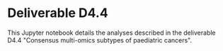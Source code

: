 # Deliverable D4.4
This Jupyter notebook details the analyses described in the deliverable D4.4 "Consensus multi-omics subtypes of paediatric cancers".

